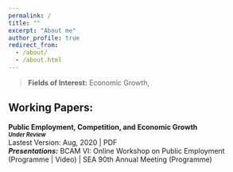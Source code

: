 ```yaml
---
permalink: /
title: ""
excerpt: "About me"
author_profile: true
redirect_from: 
  - /about/
  - /about.html
---
```


> **Fields of Interest:** Economic Growth, 

## Working Papers:

**Public Employment, Competition, and Economic Growth**<br/>
**_<span style="font-size:0.8em"> Under Review </span>_**<br/>
Lastest Version: Aug, 2020 | PDF<br/>
**_Presentations:_** BCAM VI: Online Workshop on Public Employment  (Programme | Video) | SEA 90th Annual Meeting (Programme)
